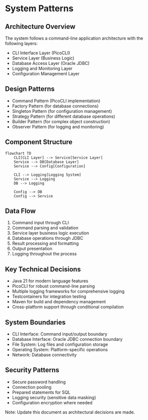 # System Patterns

## Architecture Overview
The system follows a command-line application architecture with the following layers:
- CLI Interface Layer (PicoCLI)
- Service Layer (Business Logic)
- Database Access Layer (Oracle JDBC)
- Logging and Monitoring Layer
- Configuration Management Layer

## Design Patterns
- Command Pattern (PicoCLI implementation)
- Factory Pattern (for database connections)
- Singleton Pattern (for configuration management)
- Strategy Pattern (for different database operations)
- Builder Pattern (for complex object construction)
- Observer Pattern (for logging and monitoring)

## Component Structure
```mermaid
flowchart TD
    CLI[CLI Layer] --> Service[Service Layer]
    Service --> DB[Database Layer]
    Service --> Config[Configuration]
    
    CLI --> Logging[Logging System]
    Service --> Logging
    DB --> Logging
    
    Config --> DB
    Config --> Service
```

## Data Flow
1. Command input through CLI
2. Command parsing and validation
3. Service layer business logic execution
4. Database operations through JDBC
5. Result processing and formatting
6. Output presentation
7. Logging throughout the process

## Key Technical Decisions
- Java 21 for modern language features
- PicoCLI for robust command-line parsing
- Multiple logging frameworks for comprehensive logging
- Testcontainers for integration testing
- Maven for build and dependency management
- Cross-platform support through conditional compilation

## System Boundaries
- CLI Interface: Command input/output boundary
- Database Interface: Oracle JDBC connection boundary
- File System: Log files and configuration storage
- Operating System: Platform-specific operations
- Network: Database connectivity

## Security Patterns
- Secure password handling
- Connection pooling
- Prepared statements for SQL
- Logging security (sensitive data masking)
- Configuration encryption where needed

Note: Update this document as architectural decisions are made. 